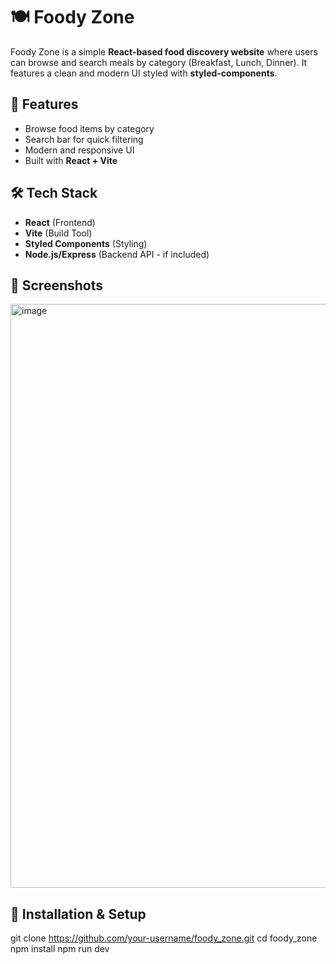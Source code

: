 # 🍽️ Foody Zone

Foody Zone is a simple **React-based food discovery website** where users can browse and search meals by category (Breakfast, Lunch, Dinner). It features a clean and modern UI styled with **styled-components**.

## 🚀 Features  
- Browse food items by category
- Search bar for quick filtering
- Modern and responsive UI
- Built with **React + Vite**

## 🛠️ Tech Stack  
- **React** (Frontend)
- **Vite** (Build Tool)
- **Styled Components** (Styling)
- **Node.js/Express** (Backend API - if included)

## 📸 Screenshots

<img width="1919" height="934" alt="image" src="https://github.com/user-attachments/assets/4c6b0790-9471-4ed9-a4ba-eea261280b15" />

## 📂 Installation & Setup

git clone https://github.com/your-username/foody_zone.git
cd foody_zone
npm install
npm run dev
